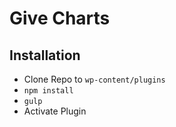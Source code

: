 # Give Charts

## Installation
+ Clone Repo to `wp-content/plugins`
+ `npm install`
+ `gulp`
+ Activate Plugin
